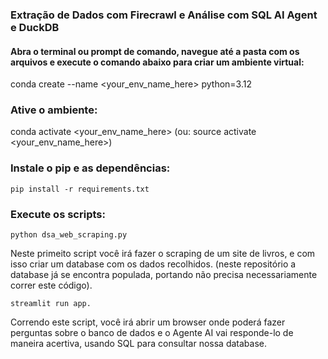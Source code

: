 ### Extração de Dados com Firecrawl e Análise com SQL AI Agent e DuckDB

#### Abra o terminal ou prompt de comando, navegue até a pasta com os arquivos e execute o comando abaixo para criar um ambiente virtual:

conda create --name <your_env_name_here> python=3.12

### Ative o ambiente:

conda activate <your_env_name_here> (ou: source activate <your_env_name_here>)

### Instale o pip e as dependências:

```
pip install -r requirements.txt
```

### Execute os scripts:

```
python dsa_web_scraping.py 
```

Neste primeito script você irá fazer o scraping de um site de livros, e com isso criar um database com os dados recolhidos. (neste repositório a database já se encontra populada, portando não precisa necessariamente correr este código).

```
streamlit run app.
```
Correndo este script, você irá abrir um browser onde poderá fazer perguntas sobre o banco de dados e o Agente AI vai responde-lo de maneira acertiva, usando SQL para consultar nossa database.
